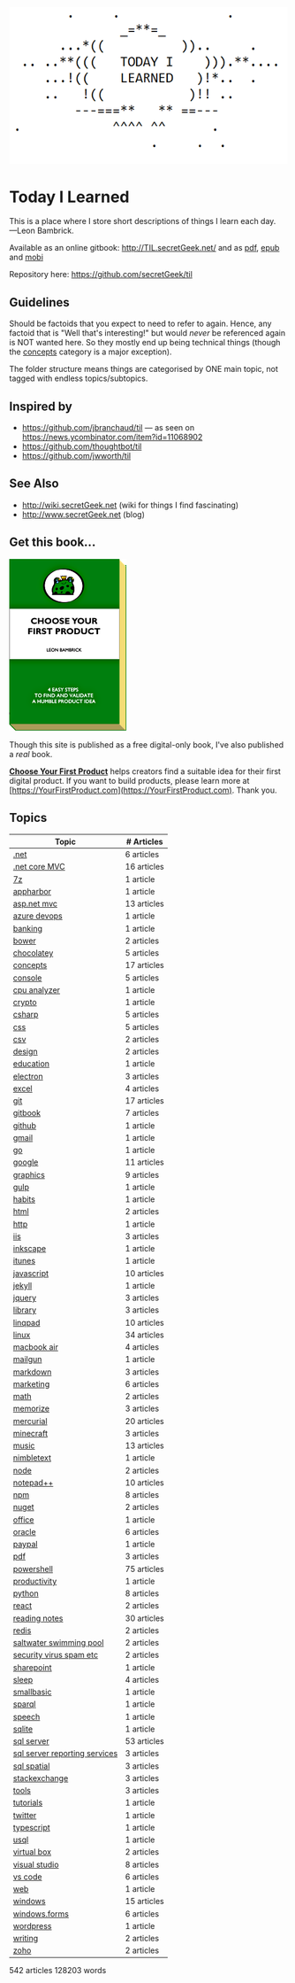 ![Today I Learned](today_i_learned.png)


# Today I Learned

This is a place where I store short descriptions of things I learn each day.
<br />&mdash;Leon Bambrick.

Available as an online gitbook: http://TIL.secretGeek.net/ and as [pdf](https://www.gitbook.com/download/pdf/book/secretgeek/til), [epub](https://www.gitbook.com/download/epub/book/secretgeek/til) and [mobi](https://www.gitbook.com/download/mobi/book/secretgeek/til)

Repository here: https://github.com/secretGeek/til

## Guidelines

Should be factoids that you expect to need to refer to again. Hence, any factoid that is "Well that's interesting!" but would *never* be referenced again is NOT wanted here. So they mostly end up being technical things (though the [concepts](concepts/01_summary.md) category is a major exception).

The folder structure means things are categorised by ONE main topic, not tagged with endless topics/subtopics.

## Inspired by

 * https://github.com/jbranchaud/til &mdash; as seen on https://news.ycombinator.com/item?id=11068902
 * https://github.com/thoughtbot/til
 * https://github.com/jwworth/til

## See Also

 * http://wiki.secretGeek.net (wiki for things I find fascinating)
 * http://www.secretGeek.net (blog)

## Get this book...

<p><a href='http://YourFirstProduct.com'><img src='yfp_book.png' title='Your First Product' alt='Your First Product' /></a></p>

Though this site is published as a free digital-only book, I've also published a *real* book.

**[Choose Your First Product](https://YourFirstProduct.com)** helps creators find a suitable idea for their first digital product. If you want to build products, please learn more at [https://YourFirstProduct.com](https://YourFirstProduct.com). Thank you.







## Topics

|Topic|# Articles|
|-----|----------|
| [.net](.net/01_summary.md) | 6 articles |
 | [.net core MVC](.net_core_MVC/01_summary.md) | 16 articles |
 | [7z](7z/01_summary.md) | 1 article |
 | [appharbor](appharbor/01_summary.md) | 1 article |
 | [asp.net mvc](asp.net_mvc/01_summary.md) | 13 articles |
 | [azure devops](azure_devops/01_summary.md) | 1 article |
 | [banking](banking/01_summary.md) | 1 article |
 | [bower](bower/01_summary.md) | 2 articles |
 | [chocolatey](chocolatey/01_summary.md) | 5 articles |
 | [concepts](concepts/01_summary.md) | 17 articles |
 | [console](console/01_summary.md) | 5 articles |
 | [cpu analyzer](cpu_analyzer/01_summary.md) | 1 article |
 | [crypto](crypto/01_summary.md) | 1 article |
 | [csharp](csharp/01_summary.md) | 5 articles |
 | [css](css/01_summary.md) | 5 articles |
 | [csv](csv/01_summary.md) | 2 articles |
 | [design](design/01_summary.md) | 2 articles |
 | [education](education/01_summary.md) | 1 article |
 | [electron](electron/01_summary.md) | 3 articles |
 | [excel](excel/01_summary.md) | 4 articles |
 | [git](git/01_summary.md) | 17 articles |
 | [gitbook](gitbook/01_summary.md) | 7 articles |
 | [github](github/01_summary.md) | 1 article |
 | [gmail](gmail/01_summary.md) | 1 article |
 | [go](go/01_summary.md) | 1 article |
 | [google](google/01_summary.md) | 11 articles |
 | [graphics](graphics/01_summary.md) | 9 articles |
 | [gulp](gulp/01_summary.md) | 1 article |
 | [habits](habits/01_summary.md) | 1 article |
 | [html](html/01_summary.md) | 2 articles |
 | [http](http/01_summary.md) | 1 article |
 | [iis](iis/01_summary.md) | 3 articles |
 | [inkscape](inkscape/01_summary.md) | 1 article |
 | [itunes](itunes/01_summary.md) | 1 article |
 | [javascript](javascript/01_summary.md) | 10 articles |
 | [jekyll](jekyll/01_summary.md) | 1 article |
 | [jquery](jquery/01_summary.md) | 3 articles |
 | [library](library/01_summary.md) | 3 articles |
 | [linqpad](linqpad/01_summary.md) | 10 articles |
 | [linux](linux/01_summary.md) | 34 articles |
 | [macbook air](macbook_air/01_summary.md) | 4 articles |
 | [mailgun](mailgun/01_summary.md) | 1 article |
 | [markdown](markdown/01_summary.md) | 3 articles |
 | [marketing](marketing/01_summary.md) | 6 articles |
 | [math](math/01_summary.md) | 2 articles |
 | [memorize](memorize/01_summary.md) | 3 articles |
 | [mercurial](mercurial/01_summary.md) | 20 articles |
 | [minecraft](minecraft/01_summary.md) | 3 articles |
 | [music](music/01_summary.md) | 13 articles |
 | [nimbletext](nimbletext/01_summary.md) | 1 article |
 | [node](node/01_summary.md) | 2 articles |
 | [notepad++](notepad++/01_summary.md) | 10 articles |
 | [npm](npm/01_summary.md) | 8 articles |
 | [nuget](nuget/01_summary.md) | 2 articles |
 | [office](office/01_summary.md) | 1 article |
 | [oracle](oracle/01_summary.md) | 6 articles |
 | [paypal](paypal/01_summary.md) | 1 article |
 | [pdf](pdf/01_summary.md) | 3 articles |
 | [powershell](powershell/01_summary.md) | 75 articles |
 | [productivity](productivity/01_summary.md) | 1 article |
 | [python](python/01_summary.md) | 8 articles |
 | [react](react/01_summary.md) | 2 articles |
 | [reading notes](reading_notes/01_summary.md) | 30 articles |
 | [redis](redis/01_summary.md) | 2 articles |
 | [saltwater swimming pool](saltwater_swimming_pool/01_summary.md) | 2 articles |
 | [security virus spam etc](security_virus_spam_etc/01_summary.md) | 2 articles |
 | [sharepoint](sharepoint/01_summary.md) | 1 article |
 | [sleep](sleep/01_summary.md) | 4 articles |
 | [smallbasic](smallbasic/01_summary.md) | 1 article |
 | [sparql](sparql/01_summary.md) | 1 article |
 | [speech](speech/01_summary.md) | 1 article |
 | [sqlite](sqlite/01_summary.md) | 1 article |
 | [sql server](sql_server/01_summary.md) | 53 articles |
 | [sql server reporting services](sql_server_reporting_services/01_summary.md) | 3 articles |
 | [sql spatial](sql_spatial/01_summary.md) | 3 articles |
 | [stackexchange](stackexchange/01_summary.md) | 3 articles |
 | [tools](tools/01_summary.md) | 3 articles |
 | [tutorials](tutorials/01_summary.md) | 1 article |
 | [twitter](twitter/01_summary.md) | 1 article |
 | [typescript](typescript/01_summary.md) | 1 article |
 | [usql](usql/01_summary.md) | 1 article |
 | [virtual box](virtual_box/01_summary.md) | 2 articles |
 | [visual studio](visual_studio/01_summary.md) | 8 articles |
 | [vs code](vs_code/01_summary.md) | 6 articles |
 | [web](web/01_summary.md) | 1 article |
 | [windows](windows/01_summary.md) | 15 articles |
 | [windows.forms](windows.forms/01_summary.md) | 6 articles |
 | [wordpress](wordpress/01_summary.md) | 1 article |
 | [writing](writing/01_summary.md) | 2 articles |
 | [zoho](zoho/01_summary.md) | 2 articles |


542 articles
128203 words
